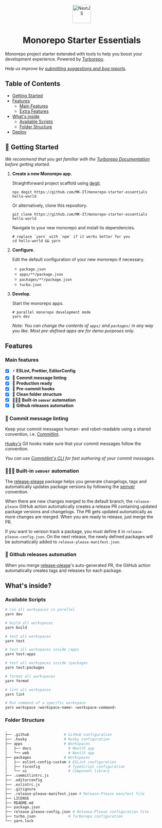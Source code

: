 <p align="center">
  <a href="https://nextjs.org">
    <img alt="NextJS" src="https://user-images.githubusercontent.com/4060187/196936123-f6e1db90-784d-4174-b774-92502b718836.png" width="60" />
  </a>
</p>

<h1 align="center">
  Monorepo Starter Essentials
</h1>

Monorepo project starter extended with tools to help you boost your development experience. Powered by [Turborepo](https://turbo.build/repo).

_Help us improve by [submitting suggestions and bug reports](https://github.com/MK-IT/monorepo-starter-essentials/issues)._

## Table of Contents

- [Getting Started](#getting-started)
- [Features](#features)
  - [Main Features](#main-features)
  - [Extra Features](#extra-features)
- [What's inside](#whats-inside)
  - [Available Scripts](#️available-scripts)
  - [Folder Structure](#folder-structure)
- [Deploy](#deploy)

## 🚀 Getting Started

_We recommend that you get familiar with the [Turborepo Documentation](https://google.com) before getting started._

1. **Create a new Monorepo app.**

   Straightforward project scaffold using [degit](https://github.com/Rich-Harris/degit).

   ```
   npx degit https://github.com/MK-IT/monorepo-starter-essentials hello-world
   ```

   Or alternatively, clone this repository.

   ```
   git clone https://github.com/MK-IT/monorepo-starter-essentials hello-world
   ```

   Navigate to your new monorepo and install its dependencies.

   ```
   # replace `yarn` with `npm` if it works better for you
   cd hello-world && yarn
   ```

2. **Configure.**

   Edit the default configuration of your new monorepo if necessary.

   - `package.json`
   - `apps/**/package.json`
   - `packages/**/package.json`
   - `turbo.json`

3. **Develop.**

   Start the monorepo apps.

   ```
   # parallel monorepo development mode
   yarn dev
   ```

   _Note: You can change the contents of `apps/` and `packages/` in any way you like. Most pre-defined apps are for demo purposes only._

## Features

### Main features

- [x] ⚡️ **ESLint, Prettier, EditorConfig**
- [x] 🤝 **Commit message linting**
- [x] 🚀 **Production ready**
- [x] 🚦 **Pre-commit hooks**
- [x] 📂 **Clean folder structure**
- [x] 🧗🏻‍♂️ **Built-in `semver` automation**
- [x] 🍃 **Github releases automation**
  <!-- TODO -->
  <!-- - [x] 🐛 **VSCode configuration** -->

### 🤝 Commit message linting

Keep your commit messages human- and robot-readable using a shared convention, i.e. [Commitlint](https://commitlint.js.org/#/).

[Husky's](https://github.com/typicode/husky) Git hooks make sure that your commit messages follow the convention.

_You can use [Commitlint's CLI](https://commitlint.js.org/#/guides-use-prompt?id=guide-use-prompt) for fast authoring of your commit messages._

### 🧗🏻‍♂️ Built-in `semver` automation

The [release-please](https://github.com/googleapis/release-please) package helps you generate changelogs, tags and automatically updates package versions by following the [semver](https://semver.org) convention.

When there are new changes merged to the default branch, the `release-please` GitHub action automatically creates a release PR containing updated package versions and changelogs. The PR gets updated automatically as more changes are merged. When you are ready to release, just merge the PR.

If you want to version track a package, you must define it in `release-please-config.json`.
On the next release, the newly defined packages will be automatically added to `release-please-manifest.json`.

### 🍃 Github releases automation

When you merge [release-please](https://github.com/googleapis/release-please)'s auto-generated PR, the GitHub action automatically creates tags and releases for each package.

## What's inside?

### ️Available Scripts

```bash
# run all workspaces in parallel
yarn dev

# build all workspaces
yarn build

# test all workspaces
yarn test

# test all workspaces inside /apps
yarn test:apps

# test all workspaces inside /packages
yarn test:packages

# format all workspaces
yarn format

# lint all workspaces
yarn lint

# Run command of a specific workspace
yarn workspace <workspace-name> <workspace-command>
```

### Folder Structure

```bash
.
├── .github                # GitHub configuration
├── .husky                 # Husky configuration
├── apps                   # Workspaces
│   ├── docs                 # NextJS app
│   └── web                  # NextJS app
├── packages               # Workspaces
│   ├── eslint-config-custom # ESLint configuration
│   ├── tsconfig             # TypeScript configuration
│   └── ui                   # Component library
├── .commitlintrc.js
├── .editorconfig
├── .eslintrc.js
├── .gitignore
├── .release-please-manifest.json # Release-Please manifest file
├── LICENSE
├── README.md
├── package.json
├── release-please-config.json # Release-Please configuration file
├── turbo.json               # Turborepo configuration
└── yarn.lock
```

<!-- ## Deploy -->

<!-- TODO -->

